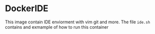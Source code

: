 # DockerIDE
This image contain IDE enviorment with vim git and more.
The file `ide.sh` contains and exmample of how to run this container
